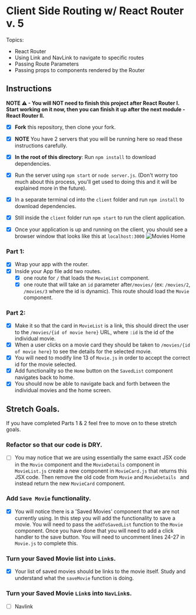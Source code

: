 # Client Side Routing w/ React Router v. 5

Topics:

* React Router
* Using Link and NavLink to navigate to specific routes
* Passing Route Parameters
* Passing props to components rendered by the Router

## Instructions

**NOTE ⚠ - You will NOT need to finish this project after React Router I. Start working on it now, then you can finish it up after the next
 module - React Router II.**

- [X] **Fork** this repository, then clone your fork.
- [X] **NOTE** You have 2 servers that you will be running here so read these instructions carefully.
- [X] **In the root of this directory**: Run `npm install` to download dependencies.
- [X] Run the server using `npm start` or `node server.js`. (Don't worry too much about this process, you'll get used to doing this and it
 will be explained more in the future).
- [X] In a separate terminal cd into the `client` folder and run `npm install` to download dependencies.
- [X] Still inside the `client` folder run `npm start` to run the client application.

- [X] Once your application is up and running on the client, you should see a browser window that looks like this at `localhost:3000`
  ![Movies Home](https://ibin.co/3xhmmHVl9BKF.png)

### Part 1:

- [X] Wrap your app with the router.
- [X] Inside your App file add two routes.
  - [X] one route for `/` that loads the `MovieList` component.
  - [X] one route that will take an `id` parameter after`/movies/` (ex: `/movies/2`, `/movies/3` where the id is dynamic). This route should
   load the `Movie` component.

### Part 2:

- [X] Make it so that the card in `MovieList` is a link, this should direct the user to the `/movies/{id of movie here}` URL, where `:id` is
 the id of the individual movie.
- [X] When a user clicks on a movie card they should be taken to `/movies/{id of movie here}` to see the details for the selected movie.
- [X] You will need to modify line 13 of `Movie.js` in order to accept the correct id for the movie selected.
- [X] Add functionality so the `Home` button on the `SavedList` component navigates back to home.
- [X] You should now be able to navigate back and forth between the individual movies and the home screen.

## Stretch Goals.

If you have completed Parts 1 & 2 feel free to move on to these stretch goals.

### Refactor so that our code is DRY.

- [ ] You may notice that we are using essentially the same exact JSX code in the `Movie` component and the `MovieDetails` component in
 `MovieList.js` create a new component in `MovieCard.js` that returns this JSX code. Then remove the old code from `Movie` and `MovieDetails
 ` and instead return the new `MovieCard` component.

### Add `Save Movie` functionality.

- [X] You will notice there is a 'Saved Movies' component that we are not currently using. In this step you will add the functionality to save
 a movie. You will need to pass the `addToSavedList` function to the `Movie` component. Once you have done that you will need to add a click
  handler to the save button. You will need to uncomment lines 24-27 in `Movie.js` to complete this. 

### Turn your Saved Movie list into `Link`s.

- [X] Your list of saved movies should be links to the movie itself. Study and understand what the `saveMovie` function is doing.

### Turn your Saved Movie `Link`s into `NavLink`s.
- [ ] Navlink
